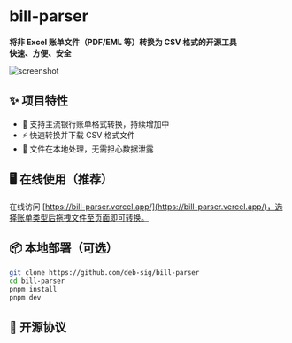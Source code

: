 # bill-parser
**将非 Excel 账单文件（PDF/EML 等）转换为 CSV 格式的开源工具**  
**快速、方便、安全**

![screenshot](https://y2oknjspxa5i43h9.public.blob.vercel-storage.com/bill-parser-screenshot-2025-04-14-Npt5bNaPwk948F1JYFybI6j7q6JQDQ.png)

## ✨ 项目特性
- 📄 支持主流银行账单格式转换，持续增加中
- ⚡ 快速转换并下载 CSV 格式文件
- 🔐 文件在本地处理，无需担心数据泄露

## 🖥️ 在线使用（推荐）
在线访问 [https://bill-parser.vercel.app/](https://bill-parser.vercel.app/)，选择账单类型后拖拽文件至页面即可转换。

## 📦 本地部署（可选）
``` bash
git clone https://github.com/deb-sig/bill-parser
cd bill-parser
pnpm install
pnpm dev
```

## 📄 开源协议
